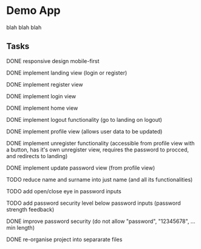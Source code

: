 # Demo App

blah blah blah

## Tasks

DONE responsive design mobile-first

DONE implement landing view (login or register)

DONE implement register view

DONE implement login view

DONE implement home view

DONE implement logout functionality (go to landing on logout)

DONE implement profile view (allows user data to be updated)

DONE implement unregister functionality (accessible from profile view with a button, has it's own unregister view, requires the password to procced, and redirects to landing)

DONE implement update password view (from profile view)

TODO reduce name and surname into just name (and all its functionalities)

TODO add open/close eye in password inputs

TODO add password security level below password inputs (password strength feedback)

DONE improve password security (do not allow "password", "12345678", ... min length)

DONE re-organise project into separarate files
